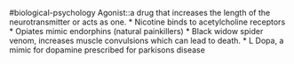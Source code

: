 #biological-psychology 
Agonist::a drug that increases the length of the neurotransmitter or acts as one.
	* Nicotine binds to acetylcholine receptors
	* Opiates mimic endorphins (natural painkillers)
	* Black widow spider venom, increases muscle convulsions which can lead to death.
	* L Dopa, a mimic for dopamine prescribed for parkisons disease